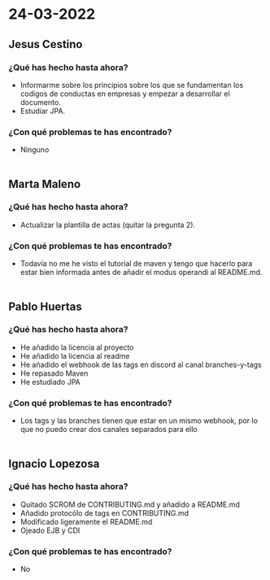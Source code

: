 # 24-03-2022
## Jesus Cestino
### ¿Qué has hecho hasta ahora?
- Informarme sobre los principios sobre los que se fundamentan los codigos de conductas en empresas y empezar a desarrollar el documento.
- Estudiar JPA.
### ¿Con qué problemas te has encontrado?
- Ninguno
<br><br>
## Marta Maleno
### ¿Qué has hecho hasta ahora?
- Actualizar la plantilla de actas (quitar la pregunta 2).
### ¿Con qué problemas te has encontrado?
- Todavía no me he visto el tutorial de maven y tengo que hacerlo  para estar bien informada antes de añadir el modus operandi al README.md.
<br><br>
## Pablo Huertas
### ¿Qué has hecho hasta ahora?
- He añadido la licencia al proyecto
- He añadido la licencia al readme
- He añadido el webhook de las tags en discord al canal branches-y-tags
- He repasado Maven
- He estudiado JPA
### ¿Con qué problemas te has encontrado?
- Los tags y las branches tienen que estar en un mismo webhook, por lo que no puedo crear dos canales separados para ello
<br><br>
## Ignacio Lopezosa
### ¿Qué has hecho hasta ahora?
- Quitado SCROM de CONTRIBUTING.md y añadido a README.md
- Añadido protocólo de tags en CONTRIBUTING.md
- Modificado ligeramente el README.md
- Ojeado EJB y CDI
### ¿Con qué problemas te has encontrado?
- No
<br><br>

